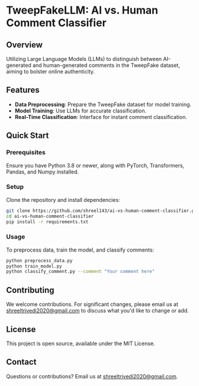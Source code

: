 # TweepFakeLLM: AI vs. Human Comment Classifier

## Overview 
Utilizing Large Language Models (LLMs) to distinguish between AI-generated and human-generated comments in the TweepFake dataset, aiming to bolster online authenticity.

## Features
- **Data Preprocessing**: Prepare the TweepFake dataset for model training.
- **Model Training**: Use LLMs for accurate classification.
- **Real-Time Classification**: Interface for instant comment classification.

## Quick Start

### Prerequisites
Ensure you have Python 3.8 or newer, along with PyTorch, Transformers, Pandas, and Numpy installed.

### Setup
Clone the repository and install dependencies:
```bash
git clone https://github.com/shreel143/ai-vs-human-comment-classifier.git
cd ai-vs-human-comment-classifier
pip install -r requirements.txt
```

### Usage
To preprocess data, train the model, and classify comments:
```bash
python preprocess_data.py
python train_model.py
python classify_comment.py --comment "Your comment here"
```

## Contributing
We welcome contributions. For significant changes, please email us at shreeltrivedi2020@gmail.com to discuss what you'd like to change or add.

## License
This project is open source, available under the MIT License.

## Contact
Questions or contributions? Email us at shreeltrivedi2020@gmail.com.
